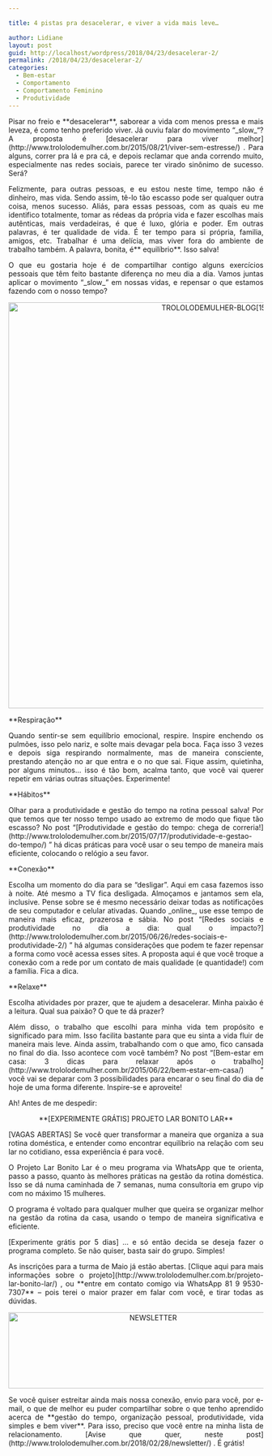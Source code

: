 ```yaml
---

title: 4 pistas pra desacelerar, e viver a vida mais leve…

author: Lidiane
layout: post
guid: http://localhost/wordpress/2018/04/23/desacelerar-2/
permalink: /2018/04/23/desacelerar-2/
categories:
  - Bem-estar
  - Comportamento
  - Comportamento Feminino
  - Produtividade
---
```

<p align="justify">
  Pisar no freio e **desacelerar**, saborear a vida com menos pressa e mais leveza, é como tenho preferido viver. Já ouviu falar do movimento &#8220;_slow_&#8220;? A proposta é [desacelerar para viver melhor](http://www.trololodemulher.com.br/2015/08/21/viver-sem-estresse/) . Para alguns, correr pra lá e pra cá, e depois reclamar que anda correndo muito, especialmente nas redes sociais, parece ter virado sinônimo de sucesso. Será?
</p>

<p align="justify">
  Felizmente, para outras pessoas, e eu estou neste time, tempo não é dinheiro, mas vida. Sendo assim, tê-lo tão escasso pode ser qualquer outra coisa, menos sucesso. Aliás, para essas pessoas, com as quais eu me identifico totalmente, tomar as rédeas da própria vida e fazer escolhas mais autênticas, mais verdadeiras, é que é luxo, glória e poder. Em outras palavras, é ter qualidade de vida. É ter tempo para si própria, familia, amigos, etc. Trabalhar é uma delícia, mas viver fora do ambiente de trabalho também. A palavra, bonita, é** equilíbrio**. Isso salva!
</p>

<p align="justify">
  O que eu gostaria hoje é de compartilhar contigo alguns exercícios pessoais que têm feito bastante diferença no meu dia a dia. Vamos juntas aplicar o movimento &#8220;_slow_&#8221; em nossas vidas, e repensar o que estamos fazendo com o nosso tempo?
</p>

<p align="center">
  <img class="alignnone size-full wp-image-14608" src="http://www.trololodemulher.com.br/blog/wp-content/uploads/2018/04/TROLOLODEMULHER-BLOG15.jpg" alt="TROLOLODEMULHER-BLOG[15]" width="800" height="800" />
</p>

<p align="justify">
  **Respiração**
</p>

<p align="justify">
  Quando sentir-se sem equilíbrio emocional, respire. Inspire enchendo os pulmões, isso pelo nariz, e solte mais devagar pela boca. Faça isso 3 vezes e depois siga respirando normalmente, mas de maneira consciente, prestando atenção no ar que entra e o no que sai. Fique assim, quietinha, por alguns minutos… isso é tão bom, acalma tanto, que você vai querer repetir em várias outras situações. Experimente!
</p>

<p align="justify">
  **Hábitos**
</p>

<p align="justify">
  Olhar para a produtividade e gestão do tempo na rotina pessoal salva! Por que temos que ter nosso tempo usado ao extremo de modo que fique tão escasso? No post “[Produtividade e gestão do tempo: chega de correria!](http://www.trololodemulher.com.br/2015/07/17/produtividade-e-gestao-do-tempo/) ” há dicas práticas para você usar o seu tempo de maneira mais eficiente, colocando o relógio a seu favor.
</p>

<p align="justify">
  **Conexão**
</p>

<p align="justify">
  Escolha um momento do dia para se “desligar”. Aqui em casa fazemos isso à noite. Até mesmo a TV fica desligada. Almoçamos e jantamos sem ela, inclusive. Pense sobre se é mesmo necessário deixar todas as notificações de seu computador e celular ativadas. Quando _online_, use esse tempo de maneira mais eficaz, prazerosa e sábia. No post “[Redes sociais e produtividade no dia a dia: qual o impacto?](http://www.trololodemulher.com.br/2015/06/26/redes-sociais-e-produtividade-2/) ” há algumas considerações que podem te fazer repensar a forma como você acessa esses sites. A proposta aqui é que você troque a conexão com a rede por um contato de mais qualidade (e quantidade!) com a família. Fica a dica.
</p>

<p align="justify">
  **Relaxe**
</p>

<p align="justify">
  Escolha atividades por prazer, que te ajudem a desacelerar. Minha paixão é a leitura. Qual sua paixão? O que te dá prazer?
</p>

<p align="justify">
  Além disso, o trabalho que escolhi para minha vida tem propósito e significado para mim. Isso facilita bastante para que eu sinta a vida fluir de maneira mais leve. Ainda assim, trabalhando com o que amo, fico cansada no final do dia. Isso acontece com você também? No post “[Bem-estar em casa: 3 dicas para relaxar após o trabalho](http://www.trololodemulher.com.br/2015/06/22/bem-estar-em-casa/) ” você vai se deparar com 3 possibilidades para encarar o seu final do dia de hoje de uma forma diferente. Inspire-se e aproveite!
</p>

<p align="justify">
  Ah! Antes de me despedir:
</p>

<p align="center">
  **[EXPERIMENTE GRÁTIS] PROJETO LAR BONITO LAR**
</p>

<p align="justify">
  [VAGAS ABERTAS] Se você quer transformar a maneira que organiza a sua rotina doméstica, e entender como encontrar equilíbrio na relação com seu lar no cotidiano, essa experiência é para você.
</p>

<p align="justify">
  O Projeto Lar Bonito Lar é o meu programa via WhatsApp que te orienta, passo a passo, quanto às melhores práticas na gestão da rotina doméstica. Isso se dá numa caminhada de 7 semanas, numa consultoria em grupo vip com no máximo 15 mulheres.
</p>

<p align="justify">
  O programa é voltado para qualquer mulher que queira se organizar melhor na gestão da rotina da casa, usando o tempo de maneira significativa e eficiente.
</p>

<p align="justify">
  [Experimente grátis por 5 dias] … e só então decida se deseja fazer o programa completo. Se não quiser, basta sair do grupo. Simples!
</p>

<p align="justify">
  As inscrições para a turma de Maio já estão abertas. [Clique aqui para mais informações sobre o projeto](http://www.trololodemulher.com.br/projeto-lar-bonito-lar/) , ou **entre em contato comigo via WhatsApp 81 9 9530-7307** – pois terei o maior prazer em falar com você, e tirar todas as dúvidas.
</p>

<p align="center">
  <img class="alignnone size-full wp-image-14610" src="http://www.trololodemulher.com.br/blog/wp-content/uploads/2018/04/NEWSLETTER.png" alt="NEWSLETTER" width="556" height="150" />
</p>

<p align="justify">
  Se você quiser estreitar ainda mais nossa conexão, envio para você, por e-mail, o que de melhor eu puder compartilhar sobre o que tenho aprendido acerca de **gestão do tempo, organização pessoal, produtividade, vida simples e bem viver**. Para isso, preciso que você entre na minha lista de relacionamento. [Avise que quer, neste post](http://www.trololodemulher.com.br/2018/02/28/newsletter/) . É grátis!
</p>

<p align="justify">